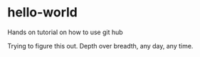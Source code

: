 # hello-world
Hands on tutorial on how to use git hub

Trying to figure this out. Depth over breadth, any day, any time.
